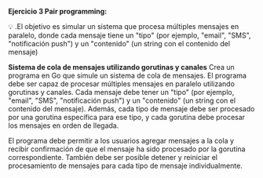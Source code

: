 **Ejercicio 3 Pair programming:** 

<aside>
💡 .El objetivo es simular un sistema que procesa múltiples mensajes en paralelo, donde cada mensaje tiene un "tipo" (por ejemplo, "email", "SMS", "notificación push") y un "contenido" (un string con el contenido del mensaje)

</aside>

**Sistema de cola de mensajes utilizando gorutinas y canales**
Crea un programa en Go que simule un sistema de cola de mensajes. El programa debe ser capaz de procesar múltiples mensajes en paralelo utilizando gorutinas y canales. Cada mensaje debe tener un "tipo" (por ejemplo, "email", "SMS", "notificación push") y un "contenido" (un string con el contenido del mensaje). Además, cada tipo de mensaje debe ser procesado por una gorutina específica para ese tipo, y cada gorutina debe procesar los mensajes en orden de llegada.

El programa debe permitir a los usuarios agregar mensajes a la cola y recibir confirmación de que el mensaje ha sido procesado por la gorutina correspondiente. También debe ser posible detener y reiniciar el procesamiento de mensajes para cada tipo de mensaje individualmente.